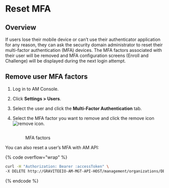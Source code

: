 # Reset MFA

## Overview

If users lose their mobile device or can’t use their authenticator application for any reason, they can ask the security domain administrator to reset their multi-factor authentication (MFA) devices. The MFA factors associated with their user will be removed and MFA configuration screens (Enroll and Challenge) will be displayed during the next login attempt.

## Remove user MFA factors

1. Log in to AM Console.
2. Click **Settings > Users**.
3. Select the user and click the **Multi-Factor Authentication** tab.
4.  Select the MFA factor you want to remove and click the remove icon ![remove icon](https://docs.gravitee.io/images/icons/remove-icon.png).

    <figure><img src="https://docs.gravitee.io/images/am/current/graviteeio-am-userguide-mfa-factor-reset.png" alt=""><figcaption><p>MFA factors</p></figcaption></figure>

You can also reset a user’s MFA with AM API:

{% code overflow="wrap" %}
```sh
curl -H "Authorization: Bearer :accessToken" \
-X DELETE http://GRAVITEEIO-AM-MGT-API-HOST/management/organizations/DEFAULT/environments/DEFAULT/domains/:domainId/users/:userId/factors/:factorId
```
{% endcode %}
